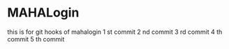 # MAHALogin
this is for git hooks  of mahalogin
1 st commit
2 nd commit
3 rd commit
4 th commit
5 th commit 

